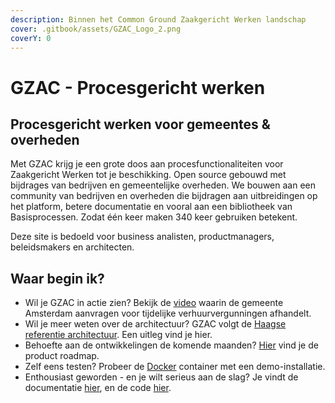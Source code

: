 ```yaml
---
description: Binnen het Common Ground Zaakgericht Werken landschap
cover: .gitbook/assets/GZAC_Logo_2.png
coverY: 0
---
```


# GZAC - Procesgericht werken

## Procesgericht werken voor gemeentes & overheden

Met GZAC krijg je een grote doos aan procesfunctionaliteiten voor Zaakgericht Werken tot je beschikking. Open source gebouwd met bijdrages van bedrijven en gemeentelijke overheden. We bouwen aan een community van bedrijven en overheden die bijdragen aan uitbreidingen op het platform, betere documentatie en vooral aan een bibliotheek van Basisprocessen. Zodat één keer maken 340 keer gebruiken betekent.&#x20;

Deze site is bedoeld voor business analisten, productmanagers, beleidsmakers en architecten.&#x20;

## Waar begin ik?

* Wil je GZAC in actie zien? Bekijk de [video](overzicht/videos.md) waarin de gemeente Amsterdam aanvragen voor tijdelijke verhuurvergunningen afhandelt.&#x20;
* Wil je meer weten over de architectuur? GZAC volgt de [Haagse referentie architectuur](https://referentie-common-ground-dh.readthedocs.io/en/latest/index.html). Een uitleg vind je hier.&#x20;
* Behoefte aan de ontwikkelingen de komende maanden? [Hier](https://ritense.airfocus.com/share/7e310d940ab2cea996c52ba1d22da03b) vind je de product roadmap.&#x20;
* Zelf eens testen? Probeer de [Docker](https://github.com/generiekzaakafhandelcomponent/gzac-docker-compose) container met een demo-installatie.&#x20;
* Enthousiast geworden - en je wilt serieus aan de slag? Je vindt de documentatie [hier](https://docs.valtimo.nl/getting-started/modules/zgw), en de code [hier](https://github.com/orgs/valtimo-platform/repositories).&#x20;

##

